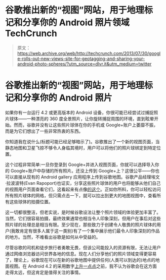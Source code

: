 # 谷歌推出新的“视图”网站，用于地理标记和分享你的 Android 照片领域 TechCrunch

> 原文：<https://web.archive.org/web/http://techcrunch.com/2013/07/30/google-rolls-out-new-views-site-for-geotagging-and-sharing-your-android-photo-spheres/?utm_source=dlvr.it&utm_medium=twitter>

# 谷歌推出新的“视图”网站，用于地理标记和分享你的 Android 照片

如果你有一台运行 4.2 或更高版本的 Android 设备，你很可能已经尝试过捕捉照片球体——一种漂亮的 360 度全景照片，让你旋转捕捉周围的环境，直到眩晕开始。然而，谷歌并没有让这些照片球体在你的手机或 Google+账户上萎靡不振，而是为它们想出了一些非常热衷的东西。

你知道我在说什么(标题可能已经足够暗示了)。谷歌推出了一个新的视图页面，当静态地图和卫星飞掠不够令人身临其境时，用户可以将他们的照片球绑定到特定位置。

这个过程非常简单:一旦你登录到 Google+并进入视图页面，你就可以选择导入你的 Google+账户中存储的所有照片。还没上传到 Google+上？这很公平——你也可以直接从现有的 Android gallery 应用程序上传到谷歌地图。谷歌产品经理埃文·拉波波特(Evan Rapoport)也证实，分享这些照片球体的用户也将能够从他们自己的视图用户页面查看它们，这看起来有点像[的这个](https://web.archive.org/web/20230128091700/https://www.google.com/maps/views/profile/117971837164857644538?gl=us)。正如你所料，你可以轻松访问所有照片球体的网格，但只需点击一下，就可以拉出到更大的地图视图中，查看所有这些球体的拍摄位置。

这一切都很整洁，但老实说，是时候谷歌设法让整个照片领域的体验更加丰富了。当然，它们很容易拍摄，最终效果通常也相当令人印象深刻，但用户在事后对这些照片球的处理总是相当有限。至少现在，那些致力于创建令人敬畏的照片球体的用户(我敢肯定有很多人属于这一类别)有了一个集中展示他们最令人印象深刻的作品的地方。当然，不难看出谷歌是如何从中受益的。

尽管谷歌的司机和徒步旅行者勇敢无畏，但该公司能投入的资源有限，无法让用户通过网络浏览器访问世界各地的信息。现在人们分享他们的照片领域变得更容易了，理论上，谷歌现在可以在新的谷歌地图中提供任何(人类可以到达的)地点的地面视图。在 Android 4.2 的采用数字[上升一点点](https://web.archive.org/web/20230128091700/http://developer.android.com/about/dashboards/index.html)之前，我不认为谷歌会在这方面走得太远，但这肯定是值得关注的事情。